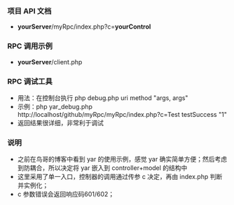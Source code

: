 ### 项目 API 文档
- **yourServer**/myRpc/index.php?c=**yourControl**

### RPC 调用示例
- **yourServer**/client.php

### RPC 调试工具
- 用法：在控制台执行 php debug.php uri method "args, args"
- 示例：php yar_debug.php http://localhost/github/myRpc/myRpc/index.php?c=Test testSuccess "1"
- 返回结果很详细，非常利于调试

### 说明
- 之前在鸟哥的博客中看到 yar 的使用示例，感觉 yar 确实简单方便；然后考虑到防耦合，所以决定将 yar 嵌入到 controller+model 的结构中
- 这里采用了单一入口，控制器的调用通过传参 c 决定，再由 index.php 判断并实例化；
- c 参数错误会返回响应码601/602；
